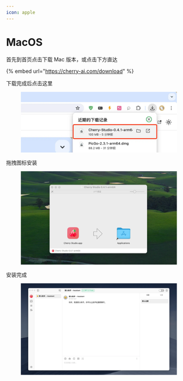 ```yaml
---
icon: apple
---
```


# MacOS

首先到首页点击下载 Mac 版本，或点击下方直达

{% embed url="https://cherry-ai.com/download" %}

下载完成后点击这里

<figure><img src="../../.gitbook/assets/2024-07-30-14-04-35.webp" alt=""><figcaption></figcaption></figure>

拖拽图标安装

<figure><img src="../../.gitbook/assets/2024-07-30-14-03-49.webp" alt=""><figcaption></figcaption></figure>

安装完成

<figure><img src="../../.gitbook/assets/2024-07-30-14-13-10.webp" alt=""><figcaption></figcaption></figure>
